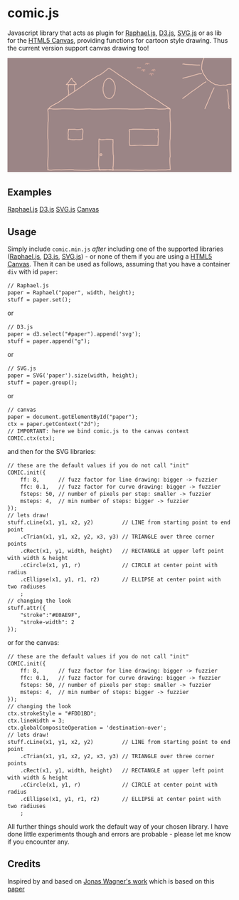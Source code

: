 comic.js
=======

Javascript library that acts as plugin for [Raphael.js](http://raphaeljs.com/), [D3.js](http://d3js.org/), [SVG.js](http://svgjs.com/) or as lib for the [HTML5 Canvas](http://www.w3schools.com/html/html5_canvas.asp), providing functions for cartoon style drawing.
Thus the current version support canvas drawing too!

![screenshot](doc/screenshot.png)

Examples
--------
[Raphael.js](http://www.morvai.de/comicjs/index1.html)
[D3.js](http://www.morvai.de/comicjs/index2.html)
[SVG.js](http://www.morvai.de/comicjs/index3.html)
[Canvas](http://www.morvai.de/comicjs/index4.html)

Usage
-----
Simply include `comic.min.js` _after_ including one of the supported libraries ([Raphael.js](http://raphaeljs.com/), [D3.js](http://d3js.org/), [SVG.js](http://svgjs.com/)) - or none of them if you are using a [HTML5 Canvas](http://www.w3schools.com/html/html5_canvas.asp). Then it can be used as follows, assuming that you have a container `div` with id `paper`:

```
// Raphael.js
paper = Raphael("paper", width, height);
stuff = paper.set();
```
or
```
// D3.js
paper = d3.select("#paper").append('svg');
stuff = paper.append("g");
```
or
```
// SVG.js
paper = SVG('paper').size(width, height);
stuff = paper.group();
```
or
```
// canvas
paper = document.getElementById("paper");
ctx = paper.getContext("2d");
// IMPORTANT: here we bind comic.js to the canvas context
COMIC.ctx(ctx);
```
and then for the SVG libraries:
```
// these are the default values if you do not call "init"
COMIC.init({
    ff: 8,      // fuzz factor for line drawing: bigger -> fuzzier
    ffc: 0.1,   // fuzz factor for curve drawing: bigger -> fuzzier
    fsteps: 50, // number of pixels per step: smaller -> fuzzier
    msteps: 4,  // min number of steps: bigger -> fuzzier
});
// lets draw!
stuff.cLine(x1, y1, x2, y2)         // LINE from starting point to end point
    .cTrian(x1, y1, x2, y2, x3, y3) // TRIANGLE over three corner points
    .cRect(x1, y1, width, height)   // RECTANGLE at upper left point with width & height
    .cCircle(x1, y1, r)             // CIRCLE at center point with radius
    .cEllipse(x1, y1, r1, r2)       // ELLIPSE at center point with two radiuses
    ;
// changing the look
stuff.attr({
    "stroke":"#E0AE9F",
    "stroke-width": 2
});
```
or for the canvas:
```
// these are the default values if you do not call "init"
COMIC.init({
    ff: 8,      // fuzz factor for line drawing: bigger -> fuzzier
    ffc: 0.1,   // fuzz factor for curve drawing: bigger -> fuzzier
    fsteps: 50, // number of pixels per step: smaller -> fuzzier
    msteps: 4,  // min number of steps: bigger -> fuzzier
});
// changing the look
ctx.strokeStyle = "#FDD1BD";
ctx.lineWidth = 3;
ctx.globalCompositeOperation = 'destination-over';
// lets draw!
stuff.cLine(x1, y1, x2, y2)         // LINE from starting point to end point
    .cTrian(x1, y1, x2, y2, x3, y3) // TRIANGLE over three corner points
    .cRect(x1, y1, width, height)   // RECTANGLE at upper left point with width & height
    .cCircle(x1, y1, r)             // CIRCLE at center point with radius
    .cEllipse(x1, y1, r1, r2)       // ELLIPSE at center point with two radiuses
    ;
```

All further things should work the default way of your chosen library. I have done little experiments though and errors are probable - please let me know if you encounter any. 

Credits
-------
Inspired by and based on [Jonas Wagner's work](http://29a.ch/2010/2/10/hand-drawn-lines-algorithm-javascript-canvas-html5)
which is based on this [paper](http://iwi.eldoc.ub.rug.nl/FILES/root/2008/ProcCAGVIMeraj/2008ProcCAGVIMeraj.pdf)
